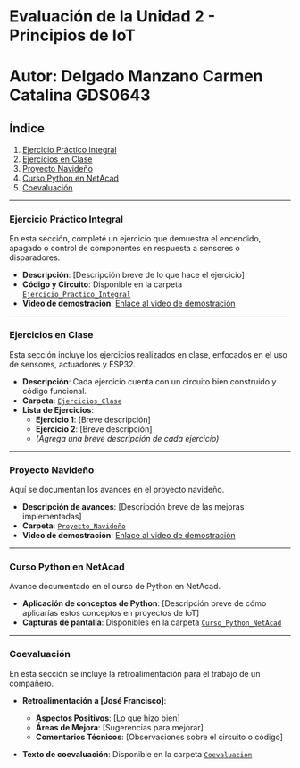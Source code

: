 
# Evaluación de la Unidad 2 - Principios de IoT
# Autor: Delgado Manzano Carmen Catalina    GDS0643

## Índice
1. [Ejercicio Práctico Integral](#ejercicio-práctico-integral)
2. [Ejercicios en Clase](#ejercicios-en-clase)
3. [Proyecto Navideño](#proyecto-navideño)
4. [Curso Python en NetAcad](#curso-python-en-netacad)
5. [Coevaluación](#coevaluación)

---

### Ejercicio Práctico Integral
En esta sección, completé un ejercicio que demuestra el encendido, apagado o control de componentes en respuesta a sensores o disparadores. 

- **Descripción**: [Descripción breve de lo que hace el ejercicio]
- **Código y Circuito**: Disponible en la carpeta [`Ejercicio_Practico_Integral`](Ejercicio_Practico_Integral)
- **Video de demostración**: [Enlace al video de demostración](enlace_al_video)

---

### Ejercicios en Clase
Esta sección incluye los ejercicios realizados en clase, enfocados en el uso de sensores, actuadores y ESP32.

- **Descripción**: Cada ejercicio cuenta con un circuito bien construido y código funcional.
- **Carpeta**: [`Ejercicios_Clase`](Ejercicios_Clase)
- **Lista de Ejercicios**:
  - **Ejercicio 1**: [Breve descripción]
  - **Ejercicio 2**: [Breve descripción]
  - *(Agrega una breve descripción de cada ejercicio)*

---

### Proyecto Navideño
Aquí se documentan los avances en el proyecto navideño.

- **Descripción de avances**: [Descripción breve de las mejoras implementadas]
- **Carpeta**: [`Proyecto_Navideño`](Proyecto_Navideño)
- **Video de demostración**: [Enlace al video de demostración](enlace_al_video)

---

### Curso Python en NetAcad
Avance documentado en el curso de Python en NetAcad.

- **Aplicación de conceptos de Python**: [Descripción breve de cómo aplicarías estos conceptos en proyectos de IoT]
- **Capturas de pantalla**: Disponibles en la carpeta [`Curso_Python_NetAcad`](Curso_Python_NetAcad)

---

### Coevaluación
En esta sección se incluye la retroalimentación para el trabajo de un compañero.

- **Retroalimentación a [José Francisco]**:
  - **Aspectos Positivos**: [Lo que hizo bien]
  - **Áreas de Mejora**: [Sugerencias para mejorar]
  - **Comentarios Técnicos**: [Observaciones sobre el circuito o código]

- **Texto de coevaluación**: Disponible en la carpeta [`Coevaluacion`](Coevaluacion)

